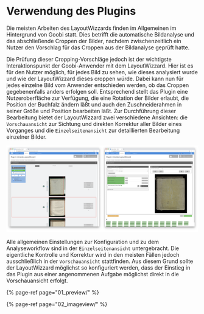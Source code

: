# Verwendung des Plugins

Die meisten Arbeiten des LayoutWizzards finden im Allgemeinen im Hintergrund von Goobi statt. Dies betrifft die automatische Bildanalyse und das abschließende Croppen der Bilder, nachdem zwischenzeitlich ein Nutzer den Vorschlag für das Croppen aus der Bildanalyse geprüft hatte.

Die Prüfung dieser Cropping-Vorschläge jedoch ist der wichtigste Interaktionspunkt der Goobi-Anwender mit dem LayoutWizzard. Hier ist es für den Nutzer möglich, für jedes Bild zu sehen, wie dieses analysiert wurde und wie der LayoutWizzard dieses croppen würde. Dabei kann nun für jedes einzelne Bild vom Anwender entschieden werden, ob das Croppen gegebenenfalls anders erfolgen soll. Entsprechend stellt das Plugin eine Nutzeroberfläche zur Verfügung, die eine Rotation der Bilder erlaubt, die Position der Buchfalz ändern läßt und auch den Zuschneiderahmen in seiner Größe und Position bearbeiten läßt. Zur Durchführung dieser Bearbeitung bietet der LayoutWizzard zwei verschiedene Ansichten: die `Vorschauansicht` zur Sichtung und direkten Korrektur aller Bilder eines Vorganges und die `Einzelseitenansicht` zur detaillierten Bearbeitung einzelner Bilder. 

![Vorschauansicht und Einzelseitenansicht im Vergleich](../../../.gitbook/assets/layoutwizzard_views.png)

Alle allgemeinen Einstellungen zur Konfiguration und zu dem Analyseworkflow sind in der `Einzelseitenansicht` untergebracht. Die eigentliche Kontrolle und Korrektur wird in den meisten Fällen jedoch ausschließlich in der `Vorschauansicht` stattfinden. Aus diesem Grund sollte der LayoutWizzard möglichst so konfiguriert werden, dass der Einstieg in das Plugin aus einer angenommenen Aufgabe möglichst direkt in die Vorschauansicht erfolgt.

{% page-ref page="01\_preview/" %}

{% page-ref page="02\_imageview/" %}



